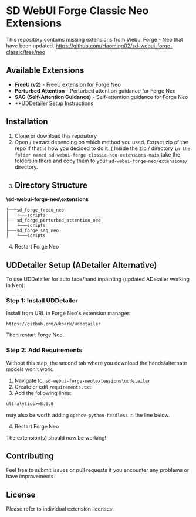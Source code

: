 # SD WebUI Forge Classic Neo Extensions

This repository contains missing extensions from Webui Forge - Neo that have been updated.
https://github.com/Haoming02/sd-webui-forge-classic/tree/neo

## Available Extensions

- **FreeU (v2)** - FreeU extension for Forge Neo
- **Perturbed Attention** - Perturbed attention guidance for Forge Neo  
- **SAG (Self-Attention Guidance)** - Self-attention guidance for Forge Neo
- **UDDetailer Setup Instructions
## Installation

1. Clone or download this repository
2. Open / extract depending on which method you used. Extract zip of the repo if that is how you decided to do it. ( Inside the zip / directory `in the folder named sd-webui-forge-classic-neo-extensions-main` take the folders in there and copy them to your `sd-webui-forge-neo/extensions/` directory. 
3. ## Directory Structure

**\sd-webui-forge-neo\extensions**

```
├───sd_forge_freeu_neo
│   └───scripts
├───sd_forge_perturbed_attention_neo
│   └───scripts
├───sd_forge_sag_neo
│   └───scripts
```
4. Restart Forge Neo 

## UDDetailer Setup (ADetailer Alternative)

To use UDDetailer for auto face/hand inpainting (updated ADetailer working in Neo):

### Step 1: Install UDDetailer

Install from URL in Forge Neo's extension manager:
```
https://github.com/wkpark/uddetailer
```

Then restart Forge Neo.

### Step 2: Add Requirements

Without this step, the second tab where you download the hands/alternate models won't work.

1. Navigate to: `sd-webui-forge-neo\extensions\uddetailer`
2. Create or edit `requirements.txt`
3. Add the following lines:

```txt
ultralytics>=8.0.0
```
may also be worth adding 
```opencv-python-headless``` in the line below.


4. Restart Forge Neo

The extension(s) should now be working!

## Contributing

Feel free to submit issues or pull requests if you encounter any problems or have improvements.

## License

Please refer to individual extension licenses.
